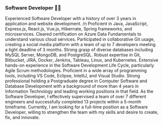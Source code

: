 ### Software Developer 👨‍💻

<!--
**Parth018/Parth018** is a ✨ _special_ ✨ repository because its `README.md` (this file) appears on your GitHub profile.

Here are some ideas to get you started:

- 🔭 I’m currently working on ...
- 🌱 I’m currently learning ...
- 👯 I’m looking to collaborate on ...
- 🤔 I’m looking for help with ...
- 💬 Ask me about ...
- 📫 How to reach me: ...
- 😄 Pronouns: ...
- ⚡ Fun fact: ...
-->

Experienced Software Developer with a history of over 3 years in application and website development. /n
Proficient in Java, JavaScript, Express.js, React.js, Vue.js, Hibernate, Spring frameworks, and microservices.
Cleared certification on Azure Data Fundamentals to understand various cloud services.
Participated in collaborative Git usage, creating a social media platform with a team of up to 7 developers meeting a tight deadline of 3 months.
Strong grasp of diverse databases including MySQL Server, MongoDB, and PostgreSQL.
Robust expertise in Git, Bitbucket, JIRA, Docker, Jenkins, Tableau, Linux, and Kubernetes.
Extensive hands-on experience in the Software Development Life Cycle, particularly Agile Scrum methodologies.
Proficient in a wide array of programming tools, including VS Code, Eclipse, IntelliJ, and Visual Studio.
Strong professional holding a Postgraduate degree in Computer Software and Database Development with a background of more than 4 years in Information Technology and leading working positions in that field. As the Software Developer, I effectively supervised a team of over 7 different engineers and successfully completed 13 projects within a 5-month timeframe.
Currently, I am looking for a full-time position as a Software Developer, willing to strengthen the team with my skills and desire to create, fix, and innovate.
